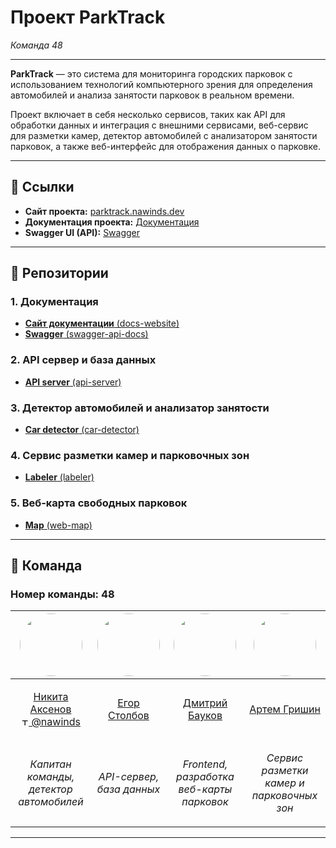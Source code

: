 # Проект ParkTrack

_Команда 48_

---

**ParkTrack** — это система для мониторинга городских парковок с использованием технологий компьютерного зрения для определения автомобилей и анализа занятости парковок в реальном времени.

Проект включает в себя несколько сервисов, таких как API для обработки данных и интеграция с внешними сервисами, веб-сервис для разметки камер, детектор автомобилей с анализатором занятости парковок, а также веб-интерфейс для отображения данных о парковке.

---

## 🚀 Ссылки

- **Сайт проекта:** [parktrack.nawinds.dev](https://parktrack.nawinds.dev)
- **Документация проекта:** [Документация](https://parktrack-docs.nawinds.dev)
- **Swagger UI (API):** [Swagger](https://parktrack-swagger.nawinds.dev)

---

## 📂 Репозитории

### 1. **Документация**
- [**Сайт документации** (docs-website)](https://github.com/your-org/parktrack-api)
- [**Swagger** (swagger-api-docs)](https://github.com/your-org/parktrack-api)

### 2. **API сервер и база данных**
- [**API server** (api-server)](https://github.com/your-org/parktrack-api)

### 3. **Детектор автомобилей и анализатор занятости**
- [**Car detector** (car-detector)](https://github.com/your-org/parktrack-api)

### 4. **Сервис разметки камер и парковочных зон**
- [**Labeler** (labeler)](https://github.com/your-org/parktrack-api)

### 5. **Веб-карта свободных парковок**
- [**Map** (web-map)](https://github.com/your-org/parktrack-api)

---

## 👥 Команда

### **Номер команды:** 48

| <img src="https://avatars.githubusercontent.com/u/73361785?s=96&v=4" width="100" height="100" style="border-radius:50%;">                                                                                                                                             | <img src="https://avatars.githubusercontent.com/u/63653997?s=96&v=4" width="100" height="100" style="border-radius:50%;"> | <img src="https://avatars.githubusercontent.com/u/99559238?s=96&v=4" width="100" height="100" style="border-radius:50%;"> | <img src="https://avatars.githubusercontent.com/u/180464854?s=96&v=4" width="100" height="100" style="border-radius:50%;"> |
|-----------------------------------------------------------------------------------------------------------------------------------------------------------------------------------------------------------------------------------------------------------------------|---------------------------------------------------------------------------------------------------------------------------|---------------------------------------------------------------------------------------------------------------------------|----------------------------------------------------------------------------------------------------------------------------|
| <p align="center">[Никита Аксенов](https://github.com/nawinds)<br /><a href="https://t.me/nawinds" style="margin-top:20px;"><img src="https://upload.wikimedia.org/wikipedia/commons/8/83/Telegram_2019_Logo.svg" width="12" height="12" alt="Telegram"> @nawinds</a> | <p align="center">[Егор Столбов](https://github.com/Gogobobo11)                                                           | <p align="center">[Дмитрий Бауков](https://github.com/xrenvtomate)                                                        | <p align="center">[Артем Гришин](https://github.com/Shparkus)                                                              |
| <p align="center">*Капитан команды, детектор автомобилей*</p>                                                                                                                                                                                                         | <p align="center">*API-сервер, база данных*</p>                                                                           | <p align="center">*Frontend, разработка веб-карты парковок*</p>                                                           | <p align="center">*Сервис разметки камер и парковочных зон*</p>                                                            |

---
